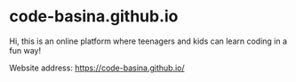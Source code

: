 # code-basina.github.io
Hi, this is an online platform where teenagers and kids can learn coding in a fun way!

Website address: https://code-basina.github.io/

